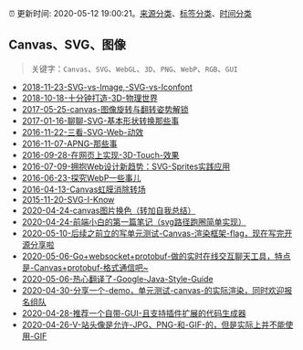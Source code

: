 :alarm_clock: 更新时间: 2020-05-12 19:00:21。[来源分类](../README.md)、[标签分类](../TAGS.md)、[时间分类](../TIMELINE.md)

## Canvas、SVG、图像


> 关键字：`Canvas`、`SVG`、`WebGL`、`3D`、`PNG`、`WebP`、`RGB`、`GUI`



- [2018-11-23-SVG-vs-Image,-SVG-vs-Iconfont](https://aotu.io/notes/2018/11/23/SVG_vs_Image_vs_iconfont/) 
- [2018-10-18-十分钟打造-3D-物理世界](https://aotu.io/notes/2018/10/18/cannonjs/) 
- [2017-05-25-canvas-图像旋转与翻转姿势解锁](https://aotu.io/notes/2017/05/25/canvas-img-rotate-and-flip/) 
- [2017-01-16-聊聊-SVG-基本形状转换那些事](https://aotu.io/notes/2017/01/16/base-shapes-to-path/) 
- [2016-11-22-三看-SVG-Web-动效](https://aotu.io/notes/2016/11/22/SVG_Web_Animation/) 
- [2016-11-07-APNG-那些事](https://aotu.io/notes/2016/11/07/apng/) 
- [2016-09-28-在网页上实现-3D-Touch-效果](https://aotu.io/notes/2016/09/28/3d-touch/) 
- [2016-07-09-拥抱Web设计新趋势：SVG-Sprites实践应用](https://aotu.io/notes/2016/07/09/SVG-Symbol-component-practice/) 
- [2016-06-23-探究WebP一些事儿](https://aotu.io/notes/2016/06/23/explore-something-of-webp/) 
- [2016-04-13-Canvas虹膜消除转场](https://aotu.io/notes/2016/04/13/Iris-Wipe/) 
- [2015-11-20-SVG-I-Know](https://aotu.io/notes/2015/11/20/svg-I-know/) 
- [2020-04-24-canvas图片换色（转加自我总结）](https://juejin.im/post/5ea2abb2518825736e57f9b0) 
- [2020-04-24-前端小白的第一篇笔记（svg路径跑圈简单实现）](https://juejin.im/post/5ea24a105188257397288795) 
- [2020-05-10-后续之前立的写单元测试-Canvas-渲染框架-flag，现在写完开源分享啦](https://www.v2ex.com/t/670168) 
- [2020-05-06-Go+websocket+protobuf-做的实时在线交互聊天工具，特点是-Canvas+protobuf-格式通信吧~](https://www.v2ex.com/t/668957) 
- [2020-05-06-热心翻译了-Google-Java-Style-Guide](https://www.v2ex.com/t/668893) 
- [2020-04-30-分享一个-demo，单元测试-canvas-的实际渲染，同时欢迎报名组队](https://www.v2ex.com/t/667731) 
- [2020-04-28-推荐一个自带-GUI-且支持插件扩展的代码生成器](https://www.v2ex.com/t/667105) 
- [2020-04-26-V-站头像是允许-JPG、PNG-和-GIF-的，但是实际上并不能使用-GIF](https://www.v2ex.com/t/666397) 